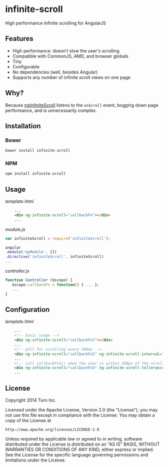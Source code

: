 infinite-scroll
===============

High performance infinite scrolling for AngularJS

## Features

- High performance: doesn't slow the user's scrolling
- Compatible with CommonJS, AMD, and browser globals
- Tiny
- Configurable
- No dependencies (well, besides Angular)
- Supports any number of infinite scroll views on one page

## Why?

Because [ngInfiniteScroll](https://github.com/BinaryMuse/ngInfiniteScroll) listens to the `onScroll` event, bogging down page performance, and is unnecessarily complex.

## Installation

### Bower

```bash
bower install infinite-scroll
```

### NPM

```bash
npm install infinite-scroll
```

## Usage

*template.html*
```html
	...
	<div ng-infinite-scroll="callbackFn"></div>
	...
```

*module.js*
```js
var infiniteScroll = require('infiniteScroll');

angular
.module('myModule', [])
.directive('infiniteScroll', infiniteScroll)
...
```

*controller.js*
```js
function Controller ($scope) {
   $scope.callbackFn = function() { ... };
   ...
}
```

## Configuration

*template.html*
```html
	...
	<!-- basic usage -->
	<div ng-infinite-scroll="callbackFn1"></div>
	...
	<!-- poll for scrolling every 500ms -->
	<div ng-infinite-scroll="callbackFn2" ng-infinite-scroll-interval="500"></div>
	...
	<!-- call callbackFn3() when the user is within 200px of the scrollable area's edge -->
	<div ng-infinite-scroll="callbackFn3" ng-infinite-scroll-tollerance="200"></div>
	...
```

## License

Copyright 2014 Turn Inc.

Licensed under the Apache License, Version 2.0 (the "License");
you may not use this file except in compliance with the License.
You may obtain a copy of the License at

    http://www.apache.org/licenses/LICENSE-2.0

Unless required by applicable law or agreed to in writing, software
distributed under the License is distributed on an "AS IS" BASIS,
WITHOUT WARRANTIES OR CONDITIONS OF ANY KIND, either express or implied.
See the License for the specific language governing permissions and
limitations under the License.